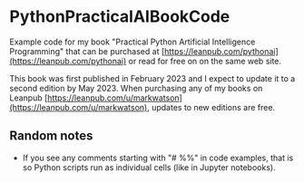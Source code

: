 # PythonPracticalAIBookCode

Example code for my book "Practical Python Artificial Intelligence Programming" that can be purchased at [https://leanpub.com/pythonai](https://leanpub.com/pythonai) or read for free on on the same web site.

This book was first published in February 2023 and I expect to update it to a second edition by May 2023. When purchasing any of my books on Leanpub [https://leanpub.com/u/markwatson](https://leanpub.com/u/markwatson), updates to new editions are free.

## Random notes

- If you see any comments starting with "# %%" in code examples, that is so Python scripts run as individual cells (like in Jupyter notebooks).

